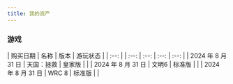 ```yaml
---
title: 我的资产
---
```


### 游戏

| 购买日期 | 名称 | 版本 | 游玩状态 |
| :--: | | :--: | :--: | :--: | :--: |
| 2024 年 8 月 31 日 | 天国：拯救 | 皇家版 | |
| 2024 年 8 月 31 日 | 文明6 | 标准版 | |
| 2024 年 8 月 31 日 | WRC 8 | 标准版 | |
